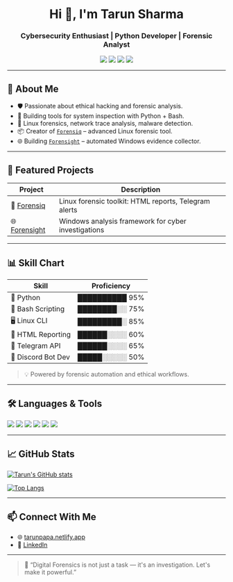 <h1 align="center">Hi 👋, I'm Tarun Sharma</h1>
<h3 align="center">Cybersecurity Enthusiast | Python Developer | Forensic Analyst</h3>

<p align="center">
  <img src="https://img.shields.io/badge/Linux-Forensics-informational?style=flat&logo=linux&logoColor=white&color=2bbc8a"/>
  <img src="https://img.shields.io/badge/Python-Scripting-blue?style=flat&logo=python&logoColor=white"/>
  <img src="https://img.shields.io/badge/Hacking-Tools-red?style=flat"/>
  <img src="https://img.shields.io/badge/Automation-Linux-green?style=flat&logo=gnubash"/>
</p>

---

## 🧠 About Me
- 🛡 Passionate about ethical hacking and forensic analysis.
- 🧪 Building tools for system inspection with Python + Bash.
- 🐧 Linux forensics, network trace analysis, malware detection.
- 📦 Creator of [`Forensiq`](https://github.com/DeadpooHackes/Forensiq) – advanced Linux forensic tool.
- 🌐 Building [`Forensight`](https://github.com/DeadpooHackes/ForenSight) – automated Windows evidence collector.

---

## 🚀 Featured Projects

| Project       | Description                                                                 |
|---------------|------------------------------------------------------------------------------|
| 🔎 [Forensiq](https://github.com/DeadpooHackes/Forensiq) | Linux forensic toolkit: HTML reports, Telegram alerts |
| 🌐 [Forensight](https://github.com/DeadpooHackes/ForenSight) | Windows analysis framework for cyber investigations |

---

## 📊 Skill Chart

| Skill                | Proficiency |
|---------------------|-------------|
| 🐍 Python            | ██████████ 95% |
| 🧮 Bash Scripting     | ████████░░ 75% |
| 🖥️ Linux CLI         | █████████░ 85% |
| 🧾 HTML Reporting     | ██████░░░░ 60% |
| 📲 Telegram API       | ██████░░░░ 65% |
| 💬 Discord Bot Dev    | █████░░░░░ 50% |

> 💡 Powered by forensic automation and ethical workflows.

---

## 🛠 Languages & Tools

<p>
  <img src="https://img.shields.io/badge/Python-Expert-yellowgreen?style=flat&logo=python"/>
  <img src="https://img.shields.io/badge/Bash-Scripting-lightgrey?style=flat&logo=gnubash"/>
  <img src="https://img.shields.io/badge/Linux-CLI-informational?style=flat&logo=linux"/>
  <img src="https://img.shields.io/badge/HTML-Reports-orange?style=flat&logo=html5"/>
  <img src="https://img.shields.io/badge/Telegram-API-blue?style=flat&logo=telegram"/>
  <img src="https://img.shields.io/badge/Discord-Bot-7289da?style=flat&logo=discord"/>
</p>

---

## 📈 GitHub Stats

[![Tarun's GitHub stats](https://github-readme-stats.vercel.app/api?username=DeadpooHackes&show_icons=true&theme=radical)](https://github.com/DeadpooHackes)

[![Top Langs](https://github-readme-stats.vercel.app/api/top-langs/?username=DeadpooHackes&layout=compact&theme=gruvbox)](https://github.com/DeadpooHackes)

---

## 📫 Connect With Me

- 🌐 [tarunpapa.netlify.app](https://rootpapa.netlify.app/)
- 💼 [LinkedIn](https://www.linkedin.com/in/tarun-kumar-sharma-b99b00305)

---

> 💬 “Digital Forensics is not just a task — it's an investigation. Let's make it powerful.”
